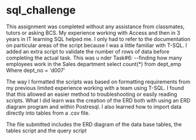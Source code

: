 # sql_challenge

This assignment was completed without any assistance from classmates, tutors or asking BCS. My experience working with Access and then in 3 years in IT learning SQL helped me. I only had to refer to the documentation on particular areas of the script because I was a little familiar with T-SQL. I added an extra script to validate the number of rows of data before completing the actual task.  This was u nder Task#6:
--finding how many employees work in the Sales department
select count(*)
from dept_emp
Where dept_no = 'd007'

The way I formatted the scripts was based on formatting requirements from my previous limited experience working with a team using T-SQL. I found that this allowed an easier method to troubleshooting or easily reading scripts.  What I did learn was the creation of the ERD both with using an ERD diagram program and within Postresql. I also learned how to import data directly into tables from a .csv file.  

The file submitted includes the ERD diagram of the data base tables, the tables script and the query script  
